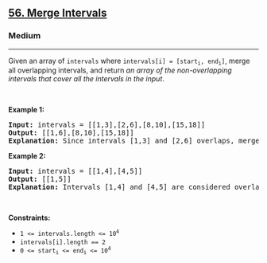 <h2><a href="https://leetcode.com/problems/merge-intervals/">56. Merge Intervals</a></h2><h3>Medium</h3><hr><div style="user-select: auto;"><p style="user-select: auto;">Given an array&nbsp;of <code style="user-select: auto;">intervals</code>&nbsp;where <code style="user-select: auto;">intervals[i] = [start<sub style="user-select: auto;">i</sub>, end<sub style="user-select: auto;">i</sub>]</code>, merge all overlapping intervals, and return <em style="user-select: auto;">an array of the non-overlapping intervals that cover all the intervals in the input</em>.</p>

<p style="user-select: auto;">&nbsp;</p>
<p style="user-select: auto;"><strong style="user-select: auto;">Example 1:</strong></p>

<pre style="user-select: auto;"><strong style="user-select: auto;">Input:</strong> intervals = [[1,3],[2,6],[8,10],[15,18]]
<strong style="user-select: auto;">Output:</strong> [[1,6],[8,10],[15,18]]
<strong style="user-select: auto;">Explanation:</strong> Since intervals [1,3] and [2,6] overlaps, merge them into [1,6].
</pre>

<p style="user-select: auto;"><strong style="user-select: auto;">Example 2:</strong></p>

<pre style="user-select: auto;"><strong style="user-select: auto;">Input:</strong> intervals = [[1,4],[4,5]]
<strong style="user-select: auto;">Output:</strong> [[1,5]]
<strong style="user-select: auto;">Explanation:</strong> Intervals [1,4] and [4,5] are considered overlapping.
</pre>

<p style="user-select: auto;">&nbsp;</p>
<p style="user-select: auto;"><strong style="user-select: auto;">Constraints:</strong></p>

<ul style="user-select: auto;">
	<li style="user-select: auto;"><code style="user-select: auto;">1 &lt;= intervals.length &lt;= 10<sup style="user-select: auto;">4</sup></code></li>
	<li style="user-select: auto;"><code style="user-select: auto;">intervals[i].length == 2</code></li>
	<li style="user-select: auto;"><code style="user-select: auto;">0 &lt;= start<sub style="user-select: auto;">i</sub> &lt;= end<sub style="user-select: auto;">i</sub> &lt;= 10<sup style="user-select: auto;">4</sup></code></li>
</ul>
</div>